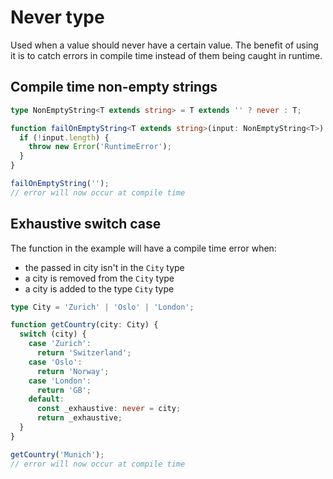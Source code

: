 # Never type

Used when a value should never have a certain value. The benefit of using it is to catch errors in compile time instead of them being caught in runtime.

## Compile time non-empty strings

```typescript
type NonEmptyString<T extends string> = T extends '' ? never : T;

function failOnEmptyString<T extends string>(input: NonEmptyString<T>) {
  if (!input.length) {
    throw new Error('RuntimeError');
  }
}

failOnEmptyString('');
// error will now occur at compile time
```

## Exhaustive switch case

The function in the example will have a compile time error when:

- the passed in city isn't in the `City` type
- a city is removed from the `City` type
- a city is added to the type `City` type

```typescript
type City = 'Zurich' | 'Oslo' | 'London';

function getCountry(city: City) {
  switch (city) {
    case 'Zurich':
      return 'Switzerland';
    case 'Oslo':
      return 'Norway';
    case 'London':
      return 'GB';
    default:
      const _exhaustive: never = city;
      return _exhaustive;
  }
}

getCountry('Munich');
// error will now occur at compile time
```
